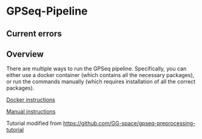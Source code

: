# GPSeq-Pipeline

## Current errors

## Overview

There are multiple ways to run the GPSeq pipeline. Specifically, you can either use a docker container (which contains all the necessary packages), or run the commands manually (which requires installation of all the correct packages). 

[Docker instructions](./docker/)

[Manual instructions](./manual) 

Tutorial modified from https://github.com/GG-space/gpseq-preprocessing-tutorial
